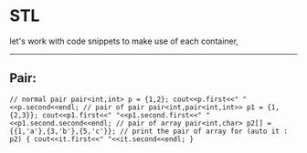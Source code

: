 # STL


let's work with code snippets to make use of each container,

----

## Pair:



`// normal pair
       pair<int,int> p = {1,2};
       cout<<p.first<<" "<<p.second<<endl;
       // pair of pair
       pair<int,pair<int,int>> p1 = {1,{2,3}};
       cout<<p1.first<<" "<<p1.second.first<<" "<<p1.second.second<<endl;
       // pair of array
         pair<int,char> p2[] = {{1,'a'},{3,'b'},{5,'c'}};
         // print the pair of array
            for (auto it : p2)
            {
                cout<<it.first<<" "<<it.second<<endl;
            }`
